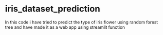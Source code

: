 # iris_dataset_prediction
In this code i have tried to predict the type of iris flower using random forest tree and have made it as a web app using streamlit function

